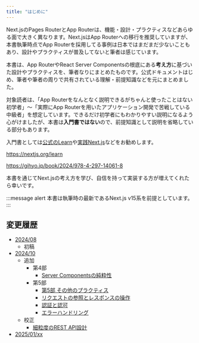 ```yaml
---
title: "はじめに"
---
```


Next.jsのPages RouterとApp Routerは、機能・設計・プラクティスなどあらゆる面で大きく異なります。Next.jsはApp Routerへの移行を推奨していますが、本書執筆時点でApp Routerを採用してる事例は日本ではまだまだ少ないこともあり、設計やプラクティスが普及してないと筆者は感じています。

本書は、App RouterやReact Server Componentsの根底にある**考え方**に基づいた設計やプラクティスを、筆者なりにまとめたものです。公式ドキュメントはじめ、筆者や筆者の周りで共有されている理解・前提知識などを元にまとめました。

対象読者は、「App Routerをなんとなく説明できるがちゃんと使ったことはない初学者」〜「実際にApp Routerを用いたアプリケーション開発で苦戦している中級者」を想定しています。できるだけ初学者にもわかりやすい説明になるよう心がけましたが、本書は**入門書ではない**ので、前提知識として説明を省略している部分もあります。

入門書としては[公式のLearn](https://nextjs.org/learn)や[実践Next.js](https://gihyo.jp/book/2024/978-4-297-14061-8)などをお勧めします。

https://nextjs.org/learn

https://gihyo.jp/book/2024/978-4-297-14061-8

本書を通じてNext.jsの考え方を学び、自信を持って実装する方が増えてくれたら幸いです。

:::message alert
本書は執筆時の最新であるNext.js v15系を前提としています。
:::

## 変更履歴

- [2024/08](https://github.com/AkifumiSato/zenn-article/pull/65/files)
  - 初稿
- [2024/10](https://github.com/AkifumiSato/zenn-article/pull/67/files)
  - 追加
    - 第4部
      - [Server Componentsの純粋性](part_4_pure_server_components)
    - 第5部
      - [第5部 その他のプラクティス](part_5)
      - [リクエストの参照とレスポンスの操作](part_5_request_ref)
      - [認証と認可](part_5_auth)
      - [エラーハンドリング](part_5_error_handling)
  - 校正
    - [細粒度のREST API設計](part_1_fine_grained_api_design)
- [2025/01/xx](TBW)
